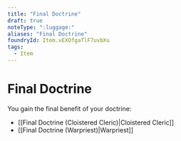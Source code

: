 ```yaml
---
title: "Final Doctrine"
draft: true
noteType: ":luggage:"
aliases: "Final Doctrine"
foundryId: Item.vEXOfgaTlF7uvbXu
tags:
  - Item
---
```


# Final Doctrine

You gain the final benefit of your doctrine:

*   [[Final Doctrine (Cloistered Cleric)|Cloistered Cleric]]
*   [[Final Doctrine (Warpriest)|Warpriest]]
